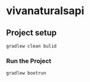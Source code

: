 # vivanaturalsapi
## Project setup
```
gradlew clean bulid
```
### Run the Project
```
gradlew bootrun
```
